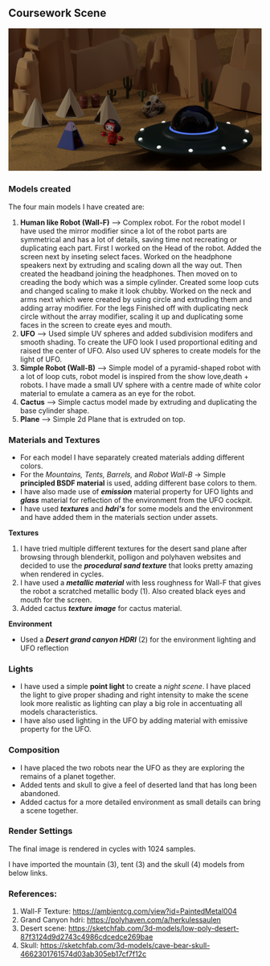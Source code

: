 ## Coursework Scene  


![Rendered Image](./love-death-robots-intro-scene-night.png)  


### Models created

The four main models I have created are: 
1.  **Human like Robot (Wall-F)** --> Complex robot. For the robot model I have used the mirror modifier since a lot of the robot parts are symmetrical and has a lot of details, saving time not recreating or duplicating each part. First I worked on the Head of the robot. Added the screen next by inseting select faces. Worked on the headphone speakers next by extruding and scaling down all the way out. Then created the headband joining the headphones. Then moved on to creading the body which was a simple cylinder. Created some loop cuts and changed scaling to make it look chubby. Worked on the neck and arms next which were created by using circle and extruding them and adding array modifier. For the legs Finished off with duplicating neck circle without the array modifier, scaling it up and duplicating some faces in the screen to create eyes and mouth.  
2.  **UFO** --> Used simple UV spheres and added subdivision modifers and smooth shading. To create the UFO look I used proportional editing and raised the center of UFO. Also used UV spheres to create models for the light of UFO.
3.  **Simple Robot (Wall-B)** --> Simple model of a pyramid-shaped robot with a lot of loop cuts, robot model is inspired from the show love,death + robots. I have made a small UV sphere with a centre made of white color material to emulate a camera as an eye for the robot.  
4.  **Cactus** --> Simple cactus model made by extruding and duplicating the base cylinder shape.  
5.  **Plane** --> Simple 2d Plane that is extruded on top.

### Materials and Textures
- For each model I have separately created materials adding different colors.  
- For the *Mountains, Tents, Barrels,* and *Robot Wall-B* -> Simple **principled BSDF material** is used, adding different base colors to them. 
- I have also made use of ***emission*** material property for UFO lights and ***glass*** material for reflection of the environment from the UFO cockpit.  
- I have used ***textures*** and ***hdri's*** for some models and the environment and have added them in the materials section under assets.  

**Textures**
1.  I have tried multiple different textures for the desert sand plane after browsing through blenderkit, polligon and polyhaven websites and decided to use the ***procedural sand texture*** that looks pretty amazing when rendered in cycles.
2.  I have used a ***metallic material*** with less roughness for Wall-F that gives the robot a scratched metallic body (1). Also created black eyes and mouth for the screen.
3.  Added cactus ***texture image*** for cactus material.

**Environment**
- Used a ***Desert grand canyon HDRI*** (2) for the environment lighting and UFO reflection

### Lights
- I have used a simple **point light** to create a *night scene*. I have placed the light to give proper shading and right intensity to make the scene look more realistic as lighting can play a big role in accentuating all models characteristics.   
- I have also used lighting in the UFO by adding material with emissive property for the UFO.  

### Composition
- I have placed the two robots near the UFO as they are exploring the remains of a planet together.  
- Added tents and skull to give a feel of deserted land that has long been abandoned.   
- Added cactus for a more detailed environment as small details can bring a scene together.

### Render Settings
The final image is rendered in cycles with 1024 samples.

I have imported the mountain (3), tent (3) and the skull (4) models from below links.

### References:
1. Wall-F Texture: https://ambientcg.com/view?id=PaintedMetal004 
2. Grand Canyon hdri: https://polyhaven.com/a/herkulessaulen
3. Desert scene: https://sketchfab.com/3d-models/low-poly-desert-87f3124d9d2743c4986cdcedce269bae
4. Skull: https://sketchfab.com/3d-models/cave-bear-skull-4662301761574d03ab305eb17cf7f12c




